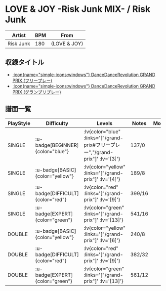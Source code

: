 # LOVE & JOY -Risk Junk MIX- / Risk Junk

|Artist|BPM|From|
|------|---|----|
|Risk Junk|180|(LOVE & JOY)|

## 収録タイトル

- [ :icon{name="simple-icons:windows"} DanceDanceRevolution GRAND PRIX (フリープレー)](/grand-prix#フリープレー)
- [ :icon{name="simple-icons:windows"} DanceDanceRevolution GRAND PRIX (グランプリプレー)](/grand-prix)

## 譜面一覧

|PlayStyle|Difficulty|Levels|Notes|Movie|
|---------|----------|------|-----|-----|
|SINGLE| :u-badge[BEGINNER]{color="blue"} | :lv{color="blue" :links='["/grand-prix#フリープレー","/grand-prix"]' :lv='[3]'} |137/0||
|SINGLE| :u-badge[BASIC]{color="yellow"} | :lv{color="yellow" :links='["/grand-prix"]' :lv='[4]'} |189/8||
|SINGLE| :u-badge[DIFFICULT]{color="red"} | :lv{color="red" :links='["/grand-prix"]' :lv='[9]'} |399/16||
|SINGLE| :u-badge[EXPERT]{color="green"} | :lv{color="green" :links='["/grand-prix"]' :lv='[13]'} |541/16||
|DOUBLE| :u-badge[BASIC]{color="yellow"} | :lv{color="yellow" :links='["/grand-prix"]' :lv='[6]'} |240/8||
|DOUBLE| :u-badge[DIFFICULT]{color="red"} | :lv{color="red" :links='["/grand-prix"]' :lv='[9]'} |382/32||
|DOUBLE| :u-badge[EXPERT]{color="green"} | :lv{color="green" :links='["/grand-prix"]' :lv='[13]'} |561/12||
